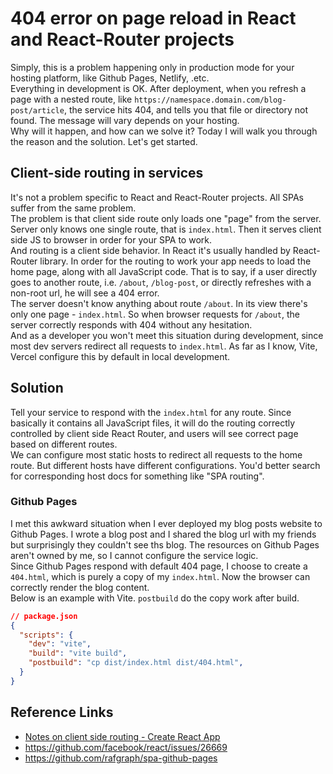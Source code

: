 # 404 error on page reload in React and React-Router projects

Simply, this is a problem happening only in production mode for your hosting platform, like Github Pages, Netlify, .etc.  
Everything in development is OK. After deployment, when you refresh a page with a nested route, like `https://namespace.domain.com/blog-post/article`, the service hits 404, and tells you that file or directory not found. The message will vary depends on your hosting.  
Why will it happen, and how can we solve it? Today I will walk you through the reason and the solution. Let's get started.

## Client-side routing in services

It's not a problem specific to React and React-Router projects. All SPAs suffer from the same problem.  
The problem is that client side route only loads one "page" from the server. Server only knows one single route, that is `index.html`. Then it serves client side JS to browser in order for your SPA to work.  
And routing is a client side behavior. In React it's usually handled by React-Router library. In order for the routing to work your app needs to load the home page, along with all JavaScript code. That is to say, if a user directly goes to another route, i.e. `/about`, `/blog-post`, or directly refreshes with a non-root url, he will see a 404 error.  
The server doesn't know anything about route `/about`. In its view there's only one page - `index.html`. So when browser requests for `/about`, the server correctly responds with 404 without any hesitation.  
And as a developer you won't meet this situation during development, since most dev servers redirect all requests to `index.html`. As far as I know, Vite, Vercel configure this by default in local development.

## Solution

Tell your service to respond with the `index.html` for any route. Since basically it contains all JavaScript files, it will do the routing correctly controlled by client side React Router, and users will see correct page based on different routes.  
We can configure most static hosts to redirect all requests to the home route. But different hosts have different configurations. You'd better search for corresponding host docs for something like "SPA routing".  

### Github Pages

I met this awkward situation when I ever deployed my blog posts website to Github Pages. I wrote a blog post and I shared the blog url with my friends but surprisingly they couldn't see ths blog. The resources on Github Pages aren't owned by me, so I cannot configure the service logic.  
Since Github Pages respond with default 404 page, I choose to create a `404.html`, which is purely a copy of my `index.html`. Now the browser can correctly render the blog content.   
Below is an example with Vite. `postbuild` do the copy work after build.
```json
// package.json
{
  "scripts": {
    "dev": "vite",
    "build": "vite build",
    "postbuild": "cp dist/index.html dist/404.html",
  }
}
```

## Reference Links

* [Notes on client side routing - Create React App](https://create-react-app.dev/docs/deployment/#notes-on-client-side-routing)
* <https://github.com/facebook/react/issues/26669>
* <https://github.com/rafgraph/spa-github-pages>
